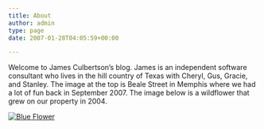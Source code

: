 ```yaml
---
title: About
author: admin
type: page
date: 2007-01-28T04:05:59+00:00

---
```

Welcome to James Culbertson&#8217;s blog. James is an independent software consultant who lives in the hill country of Texas with Cheryl, Gus, Gracie, and Stanley. The image at the top is Beale Street in Memphis where we had a lot of fun back in September 2007. The image below is a wildflower that grew on our property in 2004.

[![Blue Flower][1]][2]

 [1]: http://www.culbertsonexchange.com/wp/wp-content/uploads/2007/01/blue_flower.thumbnail.jpg
 [2]: http://www.culbertsonexchange.com/wp/wp-content/uploads/2007/01/blue_flower.jpg "Blue Wildflower - click to expand"